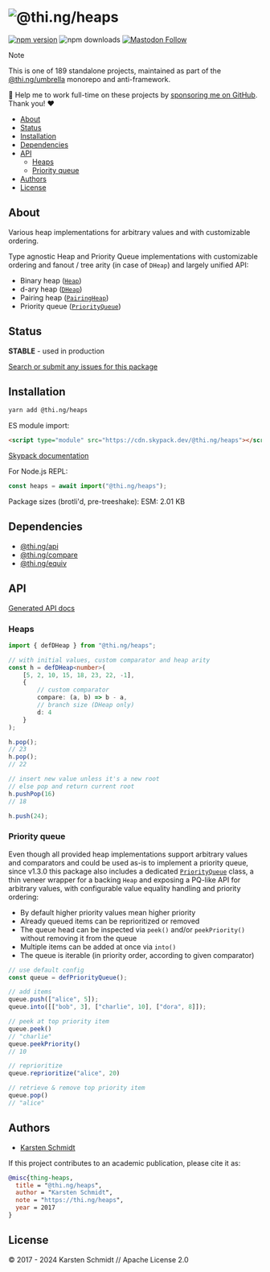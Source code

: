 <!-- This file is generated - DO NOT EDIT! -->
<!-- Please see: https://github.com/thi-ng/umbrella/blob/develop/CONTRIBUTING.md#changes-to-readme-files -->

# ![@thi.ng/heaps](https://media.thi.ng/umbrella/banners-20230807/thing-heaps.svg?c054595d)

[![npm version](https://img.shields.io/npm/v/@thi.ng/heaps.svg)](https://www.npmjs.com/package/@thi.ng/heaps)
![npm downloads](https://img.shields.io/npm/dm/@thi.ng/heaps.svg)
[![Mastodon Follow](https://img.shields.io/mastodon/follow/109331703950160316?domain=https%3A%2F%2Fmastodon.thi.ng&style=social)](https://mastodon.thi.ng/@toxi)

> [!NOTE]
> This is one of 189 standalone projects, maintained as part
> of the [@thi.ng/umbrella](https://github.com/thi-ng/umbrella/) monorepo
> and anti-framework.
>
> 🚀 Help me to work full-time on these projects by [sponsoring me on
> GitHub](https://github.com/sponsors/postspectacular). Thank you! ❤️

- [About](#about)
- [Status](#status)
- [Installation](#installation)
- [Dependencies](#dependencies)
- [API](#api)
  - [Heaps](#heaps)
  - [Priority queue](#priority-queue)
- [Authors](#authors)
- [License](#license)

## About

Various heap implementations for arbitrary values and with customizable ordering.

Type agnostic Heap and Priority Queue implementations with customizable
ordering and fanout / tree arity (in case of `DHeap`) and largely unified API:

- Binary heap ([`Heap`](https://docs.thi.ng/umbrella/heaps/classes/heap.html))
- d-ary heap ([`DHeap`](https://docs.thi.ng/umbrella/heaps/classes/dheap.html))
- Pairing heap ([`PairingHeap`](https://docs.thi.ng/umbrella/heaps/classes/pairingheap.html))
- Priority queue ([`PriorityQueue`](https://docs.thi.ng/umbrella/heaps/classes/priorityqueue.html))

## Status

**STABLE** - used in production

[Search or submit any issues for this package](https://github.com/thi-ng/umbrella/issues?q=%5Bheaps%5D+in%3Atitle)

## Installation

```bash
yarn add @thi.ng/heaps
```

ES module import:

```html
<script type="module" src="https://cdn.skypack.dev/@thi.ng/heaps"></script>
```

[Skypack documentation](https://docs.skypack.dev/)

For Node.js REPL:

```js
const heaps = await import("@thi.ng/heaps");
```

Package sizes (brotli'd, pre-treeshake): ESM: 2.01 KB

## Dependencies

- [@thi.ng/api](https://github.com/thi-ng/umbrella/tree/develop/packages/api)
- [@thi.ng/compare](https://github.com/thi-ng/umbrella/tree/develop/packages/compare)
- [@thi.ng/equiv](https://github.com/thi-ng/umbrella/tree/develop/packages/equiv)

## API

[Generated API docs](https://docs.thi.ng/umbrella/heaps/)

### Heaps

```ts
import { defDHeap } from "@thi.ng/heaps";

// with initial values, custom comparator and heap arity
const h = defDHeap<number>(
    [5, 2, 10, 15, 18, 23, 22, -1],
    {
        // custom comparator
        compare: (a, b) => b - a,
        // branch size (DHeap only)
        d: 4
    }
);

h.pop();
// 23
h.pop();
// 22

// insert new value unless it's a new root
// else pop and return current root
h.pushPop(16)
// 18

h.push(24);
```

### Priority queue

Even though all provided heap implementations support arbitrary values and
comparators and could be used as-is to implement a priority queue, since v1.3.0
this package also includes a dedicated
[`PriorityQueue`](https://docs.thi.ng/umbrella/heaps/functions/defPriorityQueue.html)
class, a thin veneer wrapper for a backing `Heap` and exposing a PQ-like API for
arbitrary values, with configurable value equality handling and priority
ordering:

- By default higher priority values mean higher priority
- Already queued items can be reprioritized or removed
- The queue head can be inspected via `peek()` and/or `peekPriority()`
  without removing it from the queue
- Multiple items can be added at once via `into()`
- The queue is iterable (in priority order, according to given comparator)

```ts
// use default config
const queue = defPriorityQueue();

// add items
queue.push(["alice", 5]);
queue.into([["bob", 3], ["charlie", 10], ["dora", 8]]);

// peek at top priority item
queue.peek()
// "charlie"
queue.peekPriority()
// 10

// reprioritize
queue.reprioritize("alice", 20)

// retrieve & remove top priority item
queue.pop()
// "alice"
```

## Authors

- [Karsten Schmidt](https://thi.ng)

If this project contributes to an academic publication, please cite it as:

```bibtex
@misc{thing-heaps,
  title = "@thi.ng/heaps",
  author = "Karsten Schmidt",
  note = "https://thi.ng/heaps",
  year = 2017
}
```

## License

&copy; 2017 - 2024 Karsten Schmidt // Apache License 2.0

